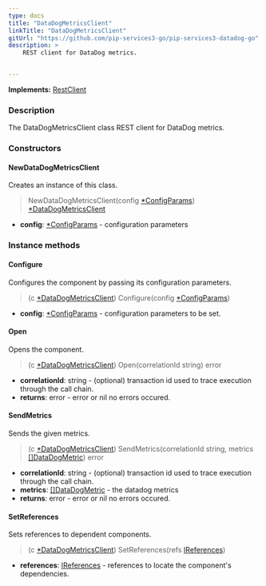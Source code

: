 ```yaml
---
type: docs
title: "DataDogMetricsClient"
linkTitle: "DataDogMetricsClient"
gitUrl: "https://github.com/pip-services3-go/pip-services3-datadog-go"
description: >
    REST client for DataDog metrics.


---
```


**Implements:** [RestClient](../../../rpc/clients/rest_client)

### Description

The DataDogMetricsClient class REST client for DataDog metrics.



### Constructors

#### NewDataDogMetricsClient
Creates an instance of this class.

> NewDataDogMetricsClient(config [*ConfigParams](../../../commons/config/config_params)) [*DataDogMetricsClient]()

- **config**: [*ConfigParams](../../../commons/config/config_params) - configuration parameters


### Instance methods

#### Configure
Configures the component by passing its configuration parameters. 

> (c [*DataDogMetricsClient]()) Configure(config [*ConfigParams](../../../commons/config/config_params))

- **config**: [*ConfigParams](../../../commons/config/config_params) - configuration parameters to be set.

#### Open
Opens the component.

> (c [*DataDogMetricsClient]()) Open(correlationId string) error

- **correlationId**: string - (optional) transaction id used to trace execution through the call chain.
- **returns**: error - error or nil no errors occured.

#### SendMetrics
Sends the given metrics.

> (c [*DataDogMetricsClient]()) SendMetrics(correlationId string, metrics [[]DataDogMetric](../datadog_metric)) error

- **correlationId**: string - (optional) transaction id used to trace execution through the call chain.
- **metrics**: [[]DataDogMetric](../datadog_metric) - the datadog metrics
- **returns**: error - error or nil no errors occured.

#### SetReferences
Sets references to dependent components.

> (c [*DataDogMetricsClient]()) SetReferences(refs [IReferences](../../../commons/refer/ireferences))

- **references**: [IReferences](../../../commons/refer/ireferences) - references to locate the component's dependencies.
